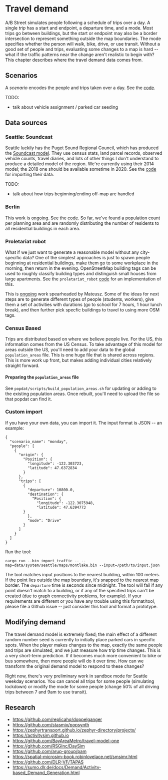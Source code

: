 # Travel demand

A/B Street simulates people following a schedule of trips over a day. A single
_trip_ has a start and endpoint, a departure time, and a mode. Most trips go
between buildings, but the start or endpoint may also be a border intersection
to represent something outside the map boundaries. The mode specifies whether
the person will walk, bike, drive, or use transit. Without a good set of people
and trips, evaluating some changes to a map is hard -- what if the traffic
patterns near the change aren't realistic to begin with? This chapter describes
where the travel demand data comes from.

## Scenarios

A _scenario_ encodes the people and trips taken over a day. See the
[code](https://github.com/dabreegster/abstreet/blob/master/sim/src/make/scenario.rs).

TODO:

- talk about vehicle assignment / parked car seeding

## Data sources

### Seattle: Soundcast

Seattle luckily has the Puget Sound Regional Council, which has produced the
[Soundcast model](https://www.psrc.org/activity-based-travel-model-soundcast).
They use census stats, land parcel records, observed vehicle counts, travel
diaries, and lots of other things I don't understand to produce a detailed model
of the region. We're currently using their 2014 model; the 2018 one should be
available sometime in 2020. See the
[code](https://github.com/dabreegster/abstreet/tree/master/importer/src/soundcast)
for importing their data.

TODO:

- talk about how trips beginning/ending off-map are handled

### Berlin

This work is [ongoing](https://github.com/dabreegster/abstreet/issues/119). See
the
[code](https://github.com/dabreegster/abstreet/blob/master/importer/src/berlin.rs).
So far, we've found a population count per planning area and are randomly
distributing the number of residents to all residential buildings in each area.

### Proletariat robot

What if we just want to generate a reasonable model without any city-specific
data? One of the simplest approaches is just to spawn people beginning at
residential buildings, make them go to some workplace in the morning, then
return in the evening. OpenStreetMap building tags can be used to roughly
classify building types and distinguish small houses from large apartments. See
the `proletariat_robot`
[code](https://github.com/dabreegster/abstreet/blob/master/sim/src/make/activity_model.rs)
for an implementation of this.

This is [ongoing](https://github.com/dabreegster/abstreet/issues/154) work
spearheaded by Mateusz. Some of the ideas for next steps are to generate
different types of people (students, workers), give them a set of activities
with durations (go to school for 7 hours, 1 hour lunch break), and then further
pick specfic buildings to travel to using more OSM tags.

### Census Based

Trips are distributed based on where we believe people live. For the US, this
information comes from the US Census. To take advantage of this model for areas
outside the US, you'll need to add your data to the global `population_areas`
file. This is one huge file that is shared across regions. This is more work up
front, but makes adding individual cities relatively straight forward.

#### Preparing the `population_areas` file

See `popdat/scripts/build_population_areas.sh` for updating or adding to the
existing population areas. Once rebuilt, you'll need to upload the file so that
popdat can find it.

### Custom import

If you have your own data, you can import it. The input format is JSON -- an
example:

```
{
  "scenario_name": "monday",
  "people": [
    {
      "origin": {
        "Position": {
          "longitude": -122.303723,
          "latitude": 47.6372834
        }
      },
      "trips": [
        {
          "departure": 10800.0,
          "destination": {
            "Position": {
              "longitude": -122.3075948,
              "latitude": 47.6394773
	    }
          },
          "mode": "Drive"
        }
      ]
    }
  ]
}
```

Run the tool:

```
cargo run --bin import_traffic -- --map=data/system/seattle/maps/montlake.bin --input=/path/to/input.json
```

The tool matches input positions to the nearest building, within 100 meters. If
the point lies outside the map boundary, it's snapped to the nearest map border.
The `departure` time is seconds since midnight. The tool will fail if any point
doesn't match to a building, or if any of the specified trips can't be created
(due to graph connectivity problems, for example). If your requirements are
different or you have any trouble using this format/tool, please file a Github
issue -- just consider this tool and format a prototype.

## Modifying demand

The travel demand model is extremely fixed; the main effect of a different
random number seed is currently to initially place parked cars in specific
spots. When the player makes changes to the map, exactly the same people and
trips are simulated, and we just measure how trip time changes. This is a very
short-term prediction. If it becomes much more convenient to bike or bus
somewhere, then more people will do it over time. How can we transform the
original demand model to respond to these changes?

Right now, there's very preliminary work in sandbox mode for Seattle weekday
scenarios. You can cancel all trips for some people (simulating lockdown) or
modify the mode for some people (change 50% of all driving trips between 7 and
9am to use transit).

## Research

- <https://github.com/replicahq/doppelganger>
- <https://github.com/stasmix/popsynth>
- <https://zephyrtransport.github.io/zephyr-directory/projects/>
- <https://activitysim.github.io>
- <https://github.com/BayAreaMetro/travel-model-one>
- <https://github.com/RSGInc/DaySim>
- <https://github.com/arup-group/pam>
- <https://spatial-microsim-book.robinlovelace.net/smsimr.html>
- <https://github.com/DLR-VF/TAPAS>
- <https://sumo.dlr.de/docs/Demand/Activity-based_Demand_Generation.html>
